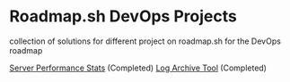 # Roadmap.sh DevOps Projects
collection of solutions for different project on roadmap.sh for the DevOps roadmap

[Server Performance Stats](https://roadmap.sh/projects/server-stats) (Completed)
[Log Archive Tool](https://roadmap.sh/projects/log-archive-tool) (Completed)
